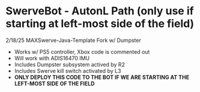 # SwerveBot - AutonL Path (only use if starting at left-most side of the field)
 2/18/25 MAXSwerve-Java-Template Fork w/ Dumpster

- Works w/ PS5 controller, Xbox code is commented out
- Will work with ADIS16470 IMU
- Includes Dumpster subsystem actived by R2
- Includes Swerve kill switch activated by L3
  <b>
- ONLY DEPLOY THIS CODE TO THE BOT IF WE ARE STARTING AT THE LEFT-MOST SIDE OF THE FIELD
  
